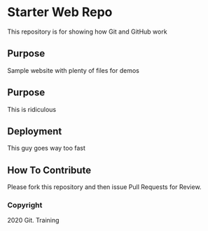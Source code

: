 # Starter Web Repo

This repository is for showing how Git and GitHub work

## Purpose

Sample website with plenty of files for demos

## Purpose

This is ridiculous

## Deployment

This guy goes way too fast

## How To Contribute

Please fork this repository and then issue Pull Requests for Review.
### Copyright

2020 Git. Training